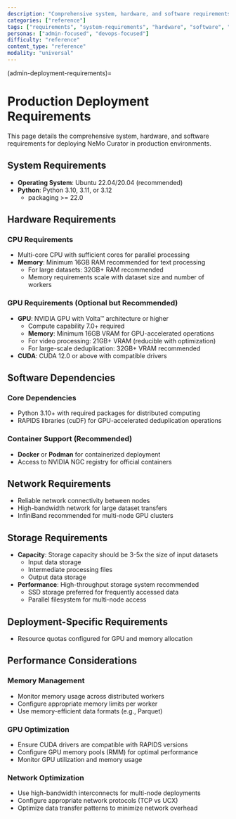 ```yaml
---
description: "Comprehensive system, hardware, and software requirements for deploying NeMo Curator in production environments"
categories: ["reference"]
tags: ["requirements", "system-requirements", "hardware", "software", "gpu", "storage"]
personas: ["admin-focused", "devops-focused"]
difficulty: "reference"
content_type: "reference"
modality: "universal"
---
```


(admin-deployment-requirements)=
# Production Deployment Requirements

This page details the comprehensive system, hardware, and software requirements for deploying NeMo Curator in production environments.

## System Requirements

- **Operating System**: Ubuntu 22.04/20.04 (recommended)
- **Python**: Python 3.10, 3.11, or 3.12
  - packaging >= 22.0

## Hardware Requirements

### CPU Requirements
- Multi-core CPU with sufficient cores for parallel processing
- **Memory**: Minimum 16GB RAM recommended for text processing
  - For large datasets: 32GB+ RAM recommended
  - Memory requirements scale with dataset size and number of workers

### GPU Requirements (Optional but Recommended)
- **GPU**: NVIDIA GPU with Volta™ architecture or higher
  - Compute capability 7.0+ required
  - **Memory**: Minimum 16GB VRAM for GPU-accelerated operations
  - For video processing: 21GB+ VRAM (reducible with optimization)
  - For large-scale deduplication: 32GB+ VRAM recommended
- **CUDA**: CUDA 12.0 or above with compatible drivers

## Software Dependencies

### Core Dependencies
- Python 3.10+ with required packages for distributed computing
- RAPIDS libraries (cuDF) for GPU-accelerated deduplication operations

### Container Support (Recommended)
- **Docker** or **Podman** for containerized deployment
- Access to NVIDIA NGC registry for official containers


## Network Requirements
- Reliable network connectivity between nodes
- High-bandwidth network for large dataset transfers
- InfiniBand recommended for multi-node GPU clusters

## Storage Requirements
- **Capacity**: Storage capacity should be 3-5x the size of input datasets
  - Input data storage
  - Intermediate processing files
  - Output data storage
- **Performance**: High-throughput storage system recommended
  - SSD storage preferred for frequently accessed data
  - Parallel filesystem for multi-node access

## Deployment-Specific Requirements

- Resource quotas configured for GPU and memory allocation

## Performance Considerations

### Memory Management
- Monitor memory usage across distributed workers
- Configure appropriate memory limits per worker
- Use memory-efficient data formats (e.g., Parquet)

### GPU Optimization
- Ensure CUDA drivers are compatible with RAPIDS versions
- Configure GPU memory pools (RMM) for optimal performance
- Monitor GPU utilization and memory usage

### Network Optimization
- Use high-bandwidth interconnects for multi-node deployments
- Configure appropriate network protocols (TCP vs UCX)
- Optimize data transfer patterns to minimize network overhead 